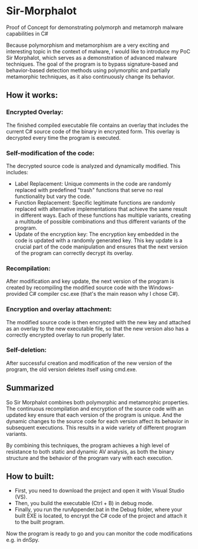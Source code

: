 # Sir-Morphalot
Proof of Concept for demonstrating polymorph and metamorph malware capabilities in C#

Because polymorphism and metamorphism are a very exciting and interesting topic in the context of malware, I would like to introduce my PoC Sir Morphalot, which serves as a demonstration of advanced malware techniques. The goal of the program is to bypass signature-based and behavior-based detection methods using polymorphic and partially metamorphic techniques, as it also continuously change its behavior.

## How it works:

### Encrypted Overlay: 
The finished compiled executable file contains an overlay that includes the current C# source code of the binary in encrypted form. This overlay is decrypted every time the program is executed.

### Self-modification of the code:
The decrypted source code is analyzed and dynamically modified. This includes:

- Label Replacement: 
Unique comments in the code are randomly replaced with predefined "trash" functions that serve no real functionality but vary the code.
- Function Replacement: 
Specific legitimate functions are randomly replaced with alternative implementations that achieve the same result in different ways. Each of these functions has multiple variants, creating a multitude of possible combinations and thus different variants of the program.
- Update of the encryption key:
The encryption key embedded in the code is updated with a randomly generated key. This key update is a crucial part of the code manipulation and ensures that the next version of the program can correctly decrypt its overlay.

### Recompilation:
After modification and key update, the next version of the program is created by recompiling the modified source code with the Windows-provided C# compiler csc.exe (that's the main reason why I chose C#).

### Encryption and overlay attachment:
The modified source code is then encrypted with the new key and attached as an overlay to the new executable file, so that the new version also has a correctly encrypted overlay to run properly later.

### Self-deletion:
After successful creation and modification of the new version of the program, the old version deletes itself using cmd.exe.

## Summarized
So Sir Morphalot combines both polymorphic and metamorphic properties. The continuous recompilation and encryption of the source code with an updated key ensure that each version of the program is unique. And the dynamic changes to the source code for each version affect its behavior in subsequent executions. This results in a wide variety of different program variants.

By combining this techniques, the program achieves a high level of resistance to both static and dynamic AV analysis, as both the binary structure and the behavior of the program vary with each execution.

## How to built:
- First, you need to download the project and open it with Visual Studio (VS).
- Then, you build the executable (Ctrl + B) in debug mode.
- Finally, you run the runAppender.bat in the Debug folder, where your built EXE is located, to encrypt the C# code of the project and attach it to the built program.

Now the program is ready to go and you can monitor the code modifications e.g. in dnSpy.

